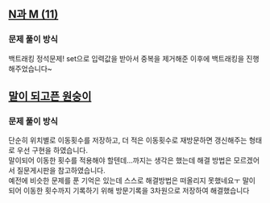 ## [N과 M (11)](https://www.acmicpc.net/problem/15665)
### 문제 풀이 방식
백트래킹 정석문제!
set으로 입력값을 받아서 중복을 제거해준 이후에 백트래킹을 진행해주었습니다~

## [말이 되고픈 원숭이](https://www.acmicpc.net/problem/1600)
### 문제 풀이 방식
단순히 위치별로 이동횟수를 저장하고, 더 적은 이동횟수로 재방문하면 갱신해주는 형태로 우선 구현을 하였습니다.  
말이되어 이동한 횟수를 적용해야 할텐데...까지는 생각은 했는데 해결 방법은 모르겠어서 질문게시판을 참고하였습니다.  
예전에 비슷한 문제를 푼 기억은 있는데 스스로 해결방법은 떠올리지 못했네요ㅜ
말이 되어 이동한 횟수까지 기록하기 위해 방문기록을 3차원으로 저장하여 해결했습니다  
